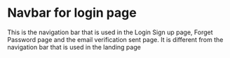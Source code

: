 # Navbar for login page
This is the navigation bar that is used in the Login Sign up page, 
Forget Password page and the email verification sent page.
It is different from the navigation bar that is used in the landing page
